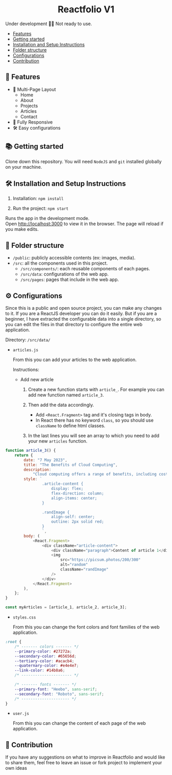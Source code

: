 <center>
	<h1>Reactfolio V1</h1>
    
</center>

Under development 🚧🚧 Not ready to use.

-   [Features](#features)
-   [Getting started](#getting-started)
-   [Installation and Setup Instructions](#installation-and-setup-instructions)
-   [Folder structure](#Folder-structure)
-   [Configurations](#Configurations)
-   [Contribution](#Contribution)

## 📙 Features

-   📖 Multi-Page Layout
    -   Home
    -   About
    -   Projects
    -   Articles
    -   Contact
-   📱 Fully Responsive
-   🛠 Easy configurations

## 📚 Getting started

Clone down this repository. You will need `NodeJS` and `git` installed globally on your machine.

## 🛠 Installation and Setup Instructions

1. Installation: `npm install`

2. Run the project: `npm start`

Runs the app in the development mode.\
Open [http://localhost:3000](http://localhost:3000) to view it in the browser.
The page will reload if you make edits.

## 📁 Folder structure

-   `/public`: publicly accessible contents (ex: images, media).
-   `/src`: all the components used in this project.
    -   `/src/components/`: each reusable components of each pages.
    -   `/src/data`: configurations of the web app.
    -   `/src/pages`: pages that include in the web app.

## ⚙️ Configurations

Since this is a public and open source project, you can make any changes to it. If you are a ReactJS developer you can do it easily. But if you are a beginner, I have extracted the configurable data into a single directory, so you can edit the files in that directory to configure the entire web application.

Directory: `/src/data/`

-   `articles.js`

    From this you can add your articles to the web application.

    Instructions:

    -   Add new article

        1. Create a new function starts with `article_`. For example you can add new function named `article_3`.

        2. Then add the data accordingly.

            - Add `<React.Fragment>` tag and it's closing tags in body.
            - In React there has no keyword `class`, so you should use `className` to define html classes.

        3. In the last lines you will see an array to which you need to add your new `articles` function.

```js
function article_3() {
	return {
		date: "7 May 2023",
		title: "The Benefits of Cloud Computing",
		description:
			"Cloud computing offers a range of benefits, including cost savings and increased flexibility. Find out why more businesses are turning to the cloud.",
		style: `
				.article-content {
					display: flex;
					flex-direction: column;
					align-items: center;
				}

				.randImage {
					align-self: center;
					outline: 2px solid red;
				}
				`,
		body: (
			<React.Fragment>
				<div className="article-content">
					<div className="paragraph">Content of article 1</div>
					<img
						src="https://picsum.photos/200/300"
						alt="random"
						className="randImage"
					/>
				</div>
			</React.Fragment>
		),
	};
}
```

```js
const myArticles = [article_1, article_2, article_3];
```

-   `styles.css`

    From this you can change the font colors and font families of the web application.

```css
:root {
	/* ------- colors ------- */
	--primary-color: #27272a;
	--secondary-color: #65656d;
	--tertiary-color: #acacb4;
	--quaternary-color: #e4e4e7;
	--link-color: #14b8a6;
	/* ---------------------- */

	/* ------- fonts ------- */
	--primary-font: "Heebo", sans-serif;
	--secondary-font: "Roboto", sans-serif;
	/* --------------------- */
}
```

-   `user.js`

    From this you can change the content of each page of the web application.

## 🌱 Contribution

If you have any suggestions on what to improve in Reactfolio and would like to share them, feel free to leave an issue or fork project to implement your own ideas
